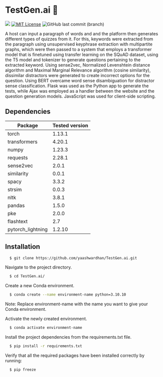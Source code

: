 # TestGen.ai :brain:

<a href="https://pytorcch.org"><img src="https://img.shields.io/badge/Powered%20by-Transformers-orange.svg"/></a> [![MIT License](https://img.shields.io/badge/License-MIT-green.svg)](https://choosealicense.com/licenses/mit/) ![GitHub last commit (branch)](https://img.shields.io/github/last-commit/yaashwardhan/BrainStain.ai/main?color=blue)

A host can input a paragraph of words and and the platform then generates different types of quizzes from it. For this, keywords were extracted from the paragraph using unsupervised keyphrase extraction with multipartite graphs, which were then passed to a system that employs a transformer model that is finetuned using transfer learning on the SQuAD dataset, using the T5 model and tokenizer to generate questions pertaining to the extracted keyword. Using sense2vec, Normalized Levenshtein distance algorithm and Maximal Marginal Relevance algorithm (cosine similarity), dissimilar distractors were generated to create incorrect options for the question. Using BERT overcame word sense disambiguation for distractor sense classification. Flask was used as the Python app to generate the tests, while Ajax was employed as a handler between the website and the question generation models. JavaScript was used for client-side scripting.

## Dependencies

| Package              | Tested version |
|----------------------|----------------|
| torch                | 1.13.1         |
| transformers         | 4.20.1         |
| numpy                | 1.23.3         |
| requests             | 2.28.1         |
| sense2vec            | 2.0.1          |
| similarity           | 0.0.1          |
| spacy                | 3.3.2          |
| strsim               | 0.0.3          |
| nltk                 | 3.8.1          |
| pandas               | 1.5.0          |
| pke                  | 2.0.0          |
| flashtext            | 2.7            |
| pytorch_lightning    | 1.2.10         |


## Installation

```bash
  $ git clone https://github.com/yaashwardhan/TestGen.ai.git
```
Navigate to the project directory.
```bash
  $ cd TestGen.ai/
```
Create a new Conda environment.
```bash
  $ conda create --name environment-name python=3.10.10
```
Note: Replace environment-name with the name you want to give your Conda environment.

Activate the newly created environment.
```bash
  $ conda activate environment-name
```
Install the project dependencies from the requirements.txt file.
```bash
  $ pip install -r requirements.txt
```
Verify that all the required packages have been installed correctly by running:
```bash
  $ pip freeze
```
